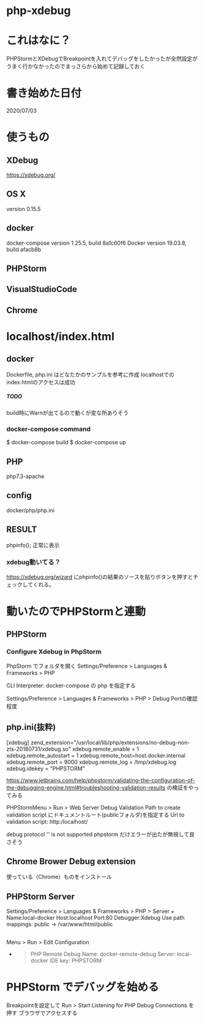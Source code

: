 # php-xdebug

# これはなに？
PHPStormとXDebugでBreakpointを入れてデバッグをしたかったが全然設定がうまく行かなかったのでまっさらから始めて記録しておく

# 書き始めた日付
2020/07/03

# 使うもの
## XDebug
https://xdebug.org/

## OS X
version 0.15.5

## docker
docker-compose version 1.25.5, build 8a1c60f6
Docker version 19.03.8, build afacb8b

## PHPStorm

## VisualStudioCode

## Chrome



# localhost/index.html 

## docker
Dockerfile, php.ini はどなたかのサンプルを参考に作成
localhostでのindex.htmlのアクセスは成功

##### TODO
build時にWarnが出てるので動くが変な所ありそう

### docker-compose command
$ docker-compose build
$ docker-compose up

## PHP
php7.3-apache

## config
docker/php/php.ini

## RESULT
phpinfo(); 正常に表示

### xdebug動いてる？
https://xdebug.org/wizard
にphpinfo()の結果のソースを貼りボタンを押すとチェックしてくれる。

# 動いたのでPHPStormと連動

## PHPStorm

### Configure Xdebug in PhpStorm
PhpStorm でフォルダを開く
Settings/Preference > Languages & Frameworks > PHP

CLI Interpreter: docker-compose の php を指定する

Settings/Preference > Languages & Frameworks > PHP > Debug
Portの確認程度

## php.ini(抜粋)
[xdebug]
zend_extension="/usr/local/lib/php/extensions/no-debug-non-zts-20180731/xdebug.so"
xdebug.remote_enable = 1
xdebug.remote_autostart = 1
xdebug.remote_host=host.docker.internal
xdebug.remote_port = 9000
xdebug.remote_log = /tmp/xdebug.log
xdebug.idekey = "PHPSTORM"


https://www.jetbrains.com/help/phpstorm/validating-the-configuration-of-the-debugging-engine.html#troubleshooting-validation-results
の検証をやってみる

PHPStormMenu > Run > Web Server Debug Validation
Path to create validation script にドキュメントルート(publicフォルダ)を指定する
Url to validation script: http:/localhost/

debug protocol '' is not supported phpstorm
だけエラーが出たが無視して良さそう

## Chrome Brower Debug extension
使っている（Chrome）ものをインストール

## PHPStorm Server
Settings/Preference > Languages & Frameworks > PHP > Server
+
Name:local-docker
Host:localhost
Port:80
Debugger:Xdebug
Use path mappings: public -> /var/www/html/public

## 
Menu > Run > Edit Configuration
+ > PHP Remote Debug
Name: docker-remote-debug
Server: local-docker
IDE key: PHPSTORM


# PHPStorm でデバッグを始める
Breakpointを設定して
Run > Start Listening for PHP Debug Connections を押す
ブラウザでアクセスする
